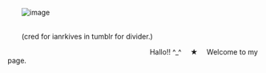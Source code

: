   ![image](https://github.com/user-attachments/assets/b41c67b6-d125-409a-8654-168c3f8f14f7)

                                      (cred for ianrkives in tumblr for divider.)




                          Hallo!! ^_^  ★  Welcome to my page.



       
